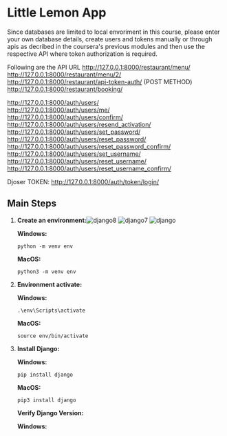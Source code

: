 # Little Lemon App
Since databases are limited to local envoriment in this course, please enter your own database details, create users and tokens manually or through apis as decribed in the coursera's previous modules and then use the respective API where token authorization is required.

Following are the API URL
http://127.0.0.1:8000/restaurant/menu/       
http://127.0.0.1:8000/restaurant/menu/2/    
http://127.0.0.1:8000/restaurant/api-token-auth/ (POST METHOD)
http://127.0.0.1:8000/restaurant/booking/ 

http://127.0.0.1:8000/auth/users/   
http://127.0.0.1:8000/auth/users/me/
http://127.0.0.1:8000/auth/users/confirm/  
http://127.0.0.1:8000/auth/users/resend_activation/
http://127.0.0.1:8000/auth/users/set_password/
http://127.0.0.1:8000/auth/users/reset_password/
http://127.0.0.1:8000/auth/users/reset_password_confirm/
http://127.0.0.1:8000/auth/users/set_username/
http://127.0.0.1:8000/auth/users/reset_username/
http://127.0.0.1:8000/auth/users/reset_username_confirm/

Djoser TOKEN:
http://127.0.0.1:8000/auth/token/login/

## Main Steps
1. **Create an environment:**![django8](https://github.com/johantbueno/Django-Meta-Assessment/assets/109690188/523f6198-1124-4588-b399-a0756d7c461c)
![django7](https://github.com/johantbueno/Django-Meta-Assessment/assets/109690188/a8175b1e-ce2f-47ac-8748-75aea560b6b6)
![django](https://github.com/johantbueno/Django-Meta-Assessment/assets/109690188/19a6f871-55cf-40fd-bac8-5b38c956de7a)


    **Windows:**
    ```
    python -m venv env
    ```
    **MacOS:**
    ```
    python3 -m venv env
    ```

2. **Environment activate:**

    **Windows:**
    ```
    .\env\Scripts\activate
    ```
    **MacOS:**
    ```
    source env/bin/activate
    ```

3. **Install Django:**

    **Windows:**
    ```
    pip install django
    ```
    **MacOS:**
    ```
    pip3 install django
    ```
    

    **Verify Django Version:**

    **Windows:**
    ```

